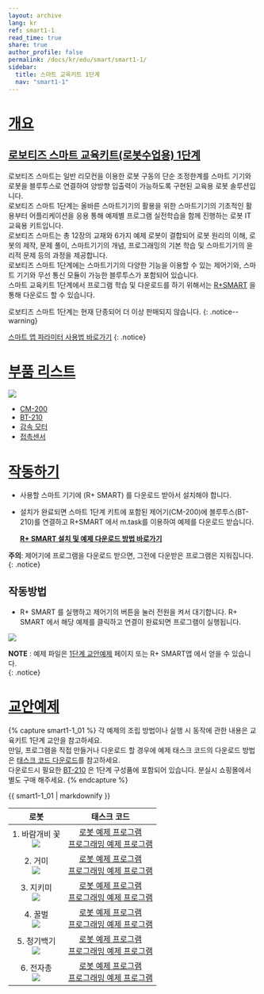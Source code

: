 ```yaml
---
layout: archive
lang: kr
ref: smart1-1
read_time: true
share: true
author_profile: false
permalink: /docs/kr/edu/smart/smart1-1/
sidebar:
  title: 스마트 교육키트 1단계
  nav: "smart1-1"
---
```


# [개요](#개요)

## [로보티즈 스마트 교육키트(로봇수업용) 1단계](#로보티즈-스마트-교육키트로봇수업용-1단계)

로보티즈 스마트는 일반 리모컨을 이용한 로봇 구동의 단순 조정한계를 스마트 기기와 로봇을 블루투스로 연결하여 양방향 입출력이 가능하도록 구현된 교육용 로봇 솔루션입니다.  
로보티즈 스마트 1단계는 올바른 스마트기기의 활용을 위한 스마트기기의 기초적인 활용부터 어플리케이션을 응용 통해 예제별 프로그램 실전학습을 함께 진행하는 로봇 IT 교육용 키트입니다.  
로보티즈 스마트는 총 12장의 교재와 6가지 예제 로봇이 결합되어 로봇 원리의 이해, 로봇의 제작, 문제 풀이, 스마트기기의 개념, 프로그래밍의 기본 학습 및 스마트기기의 윤리적 문제 등의 과정을 제공합니다.  
로보티즈 스마트 1단계에는 스마트기기의 다양한 기능을 이용할 수 있는 제어기와, 스마트 기기와 무선 통신 모듈이 가능한 블루투스가 포함되어 있습니다.  
스마트 교육키트 1단계에서 프로그램 학습 및 다운로드를 하기 위해서는 [R+SMART] 을 통해 다운로드 할 수 있습니다.

로보티즈 스마트 1단계는 현재 단종되어 더 이상 판매되지 않습니다.
{: .notice--warning}

[스마트 앱 파라미터 사용법 바로가기]
{: .notice}

# [부품 리스트](#부품-리스트)

![](/assets/images/edu/smart/smart_e-manual.jpg)

- [CM-200]
- [BT-210]
- [감속 모터]
- [접촉센서]

# [작동하기](#작동하기)

- 사용할 스마트 기기에 (R+ SMART) 를 다운로드 받아서 설치해야 합니다.

- 설치가 완료되면 스마트 1단계 키트에 포함된 제어기(CM-200)에 블루투스(BT-210)를 연결하고 R+SMART 에서 m.task를 이용하여 예제를 다운로드 받습니다.

  **[R+ SMART 설치 및 예제 다운로드 방법 바로가기]**

**주의**: 제어기에 프로그램을 다운로드 받으면, 그전에 다운받은 프로그램은 지워집니다.
{: .notice}

## 작동방법

- R+ SMART 를 실행하고 제어기의 버튼을 눌러 전원을 켜서 대기합니다. R+ SMART 에서 해당 예제를 클릭하고 연결이 완료되면 프로그램이 실행됩니다.

![](/assets/images/edu/smart/cm_200_7.jpg)

**NOTE** : 예제 파일은 [1단계 교안예제] 페이지 또는 R+ SMART앱 에서 얻을 수 있습니다.  
{: .notice}

# [교안예제](#교안예제)

{% capture smart1-1_01 %}
각 예제의 조립 방법이나 실행 시 동작에 관한 내용은 교육키트 1단계 교안을 참고하세요.  
만일, 프로그램을 직접 만들거나 다운로드 할 경우에 예제 태스크 코드의 다운로드 방법은 [태스크 코드 다운로드]를 참고하세요.  
다운로드시 필요한 [BT-210] 은 1단계 구성품에 포함되어 있습니다. 분실시 쇼핑몰에서 별도 구매 해주세요.
{% endcapture %}

<div class="notice">{{ smart1-1_01 | markdownify }}</div>

|로봇|태스크 코드|
| :---: | :-----: |
|1. 바람개비 꽃<br />![](/assets/images/edu/smart/flower.jpg)|[로봇 예제 프로그램][01_SMART_L1_Flower_KR.tsk]<br />[프로그래밍 예제 프로그램][02_SMART_L1_dB_test_KR.tsk]|
|2. 거미<br /> ![](/assets/images/edu/smart/spider.jpg)|[로봇 예제 프로그램][01_SMART_L1_Spider_KR.tsk]<br />[프로그래밍 예제 프로그램][02_SMART_L1_Illumination_test_KR.tsk]|
|3. 지키미<br />![](/assets/images/edu/smart/gikimi.jpg)|[로봇 예제 프로그램][01_SMART_L1_Gikimi_KR.tsk]<br />[프로그래밍 예제 프로그램][02_SMART_L1_MotionDetection_test_KR.tsk]|
|4. 꿀벌<br />![](/assets/images/edu/smart/dancingbee.jpg)|[로봇 예제 프로그램][01_SMART_L1_Dancingbee_KR.tsk]<br />[프로그래밍 예제 프로그램][02_SMART_L1_Shake_KR.tsk]|
|5. 청기백기<br />![](/assets/images/edu/smart/flag.jpg)|[로봇 예제 프로그램][01_SMART_L1_Flag_KR.tsk]<br />[프로그래밍 예제 프로그램][02_SMART_L1_Image_test_KR.tsk]|
|6. 전자총<br />![](/assets/images/edu/smart/electrogungun.jpg)|[로봇 예제 프로그램][01_SMART_L1_ElectroGun_KR.tsk]<br />[프로그래밍 예제 프로그램][02_SMART_L1_Character_test_KR.tsk]|


[R+SMART]: /docs/kr/software/mobile_app/rplussmart/#r-smart-다운로드설치
[스마트 앱 파라미터 사용법 바로가기]: /docs/kr/software/rplus1/task/task_misc/#스마트앱-파라미터
[CM-200]: /docs/kr/parts/controller/cm-200/
[BT-210]: /docs/kr/parts/communication/bt-210/
[감속 모터]: /docs/kr/parts/motor/gm-10a/
[접촉센서]: /docs/kr/parts/sensor/ts-10/
[R+ SMART 설치 및 예제 다운로드 방법 바로가기]: /docs/kr/software/mobile_app/rplussmart/#r-smart-다운로드설치
[1단계 교안예제]: #교안예제
[태스크 코드 다운로드]: /docs/kr/faq/download_task_code/
[01_SMART_L1_Flower_KR.tsk]: http://support.robotis.com/ko/baggage_files/smart/01_smart_l1_flower_kr.tsk
[02_SMART_L1_dB_test_KR.tsk]: http://support.robotis.com/ko/baggage_files/smart/02_smart_l1_db_test_kr.tsk
[01_SMART_L1_Spider_KR.tsk]: http://support.robotis.com/ko/baggage_files/smart/01_smart_l1_spider_kr.tsk
[02_SMART_L1_Illumination_test_KR.tsk]: http://support.robotis.com/ko/baggage_files/smart/02_smart_l1_illumination_test_kr.tsk
[01_SMART_L1_Gikimi_KR.tsk]: http://support.robotis.com/ko/baggage_files/smart/01_smart_l1_gikimi_kr.tsk
[02_SMART_L1_MotionDetection_test_KR.tsk]: http://support.robotis.com/ko/baggage_files/smart/02_smart_l1_motiondetection_test_kr.tsk
[01_SMART_L1_Dancingbee_KR.tsk]: http://support.robotis.com/ko/baggage_files/smart/01_smart_l1_dancingbee_kr.tsk
[02_SMART_L1_Shake_KR.tsk]: http://support.robotis.com/ko/baggage_files/smart/02_smart_l1_shake_test_kr.tsk
[01_SMART_L1_Flag_KR.tsk]: http://support.robotis.com/ko/baggage_files/smart/01_smart_l1_flag_kr.tsk
[02_SMART_L1_Image_test_KR.tsk]: http://support.robotis.com/ko/baggage_files/smart/02_smart_l1_image_test_kr.tsk
[01_SMART_L1_ElectroGun_KR.tsk]: http://support.robotis.com/ko/baggage_files/smart/01_smart_l1_electrogun_kr.tsk
[02_SMART_L1_Character_test_KR.tsk]: http://support.robotis.com/ko/baggage_files/smart/02_smart_l1_character_test_kr.tsk

